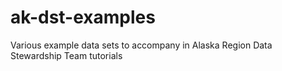 # ak-dst-examples
Various example data sets to accompany in Alaska Region Data Stewardship Team tutorials
